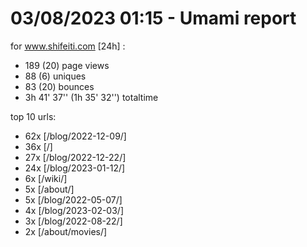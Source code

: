 # 03/08/2023 01:15 - Umami report
for www.shifeiti.com [24h] :

 - 189 (20) page views
 - 88 (6) uniques
 - 83 (20) bounces
 - 3h 41' 37'' (1h 35' 32'') totaltime


top 10 urls:
 - 62x [/blog/2022-12-09/]
 - 36x [/]
 - 27x [/blog/2022-12-22/]
 - 24x [/blog/2023-01-12/]
 - 6x [/wiki/]
 - 5x [/about/]
 - 5x [/blog/2022-05-07/]
 - 4x [/blog/2023-02-03/]
 - 3x [/blog/2022-08-22/]
 - 2x [/about/movies/]


